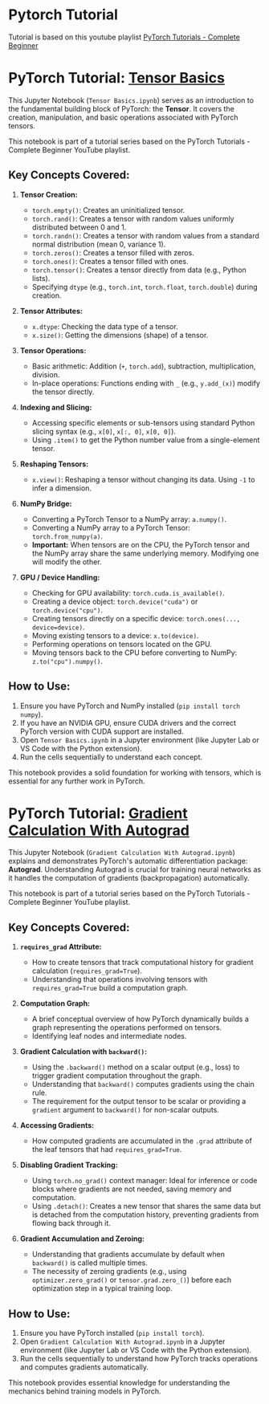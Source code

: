 # Pytorch Tutorial

Tutorial is based on this youtube playlist [PyTorch Tutorials - Complete Beginner](https://www.youtube.com/playlist?list=PLqnslRFeH2UrcDBWF5mfPGpqQDSta6VK4)

# PyTorch Tutorial: [Tensor Basics](./Tensor%20Basics.ipynb)

This Jupyter Notebook (`Tensor Basics.ipynb`) serves as an introduction to the fundamental building block of PyTorch: the **Tensor**. It covers the creation, manipulation, and basic operations associated with PyTorch tensors.

This notebook is part of a tutorial series based on the PyTorch Tutorials - Complete Beginner YouTube playlist.

## Key Concepts Covered:

1.  **Tensor Creation:**

    - `torch.empty()`: Creates an uninitialized tensor.
    - `torch.rand()`: Creates a tensor with random values uniformly distributed between 0 and 1.
    - `torch.randn()`: Creates a tensor with random values from a standard normal distribution (mean 0, variance 1).
    - `torch.zeros()`: Creates a tensor filled with zeros.
    - `torch.ones()`: Creates a tensor filled with ones.
    - `torch.tensor()`: Creates a tensor directly from data (e.g., Python lists).
    - Specifying `dtype` (e.g., `torch.int`, `torch.float`, `torch.double`) during creation.

2.  **Tensor Attributes:**

    - `x.dtype`: Checking the data type of a tensor.
    - `x.size()`: Getting the dimensions (shape) of a tensor.

3.  **Tensor Operations:**

    - Basic arithmetic: Addition (`+`, `torch.add`), subtraction, multiplication, division.
    - In-place operations: Functions ending with `_` (e.g., `y.add_(x)`) modify the tensor directly.

4.  **Indexing and Slicing:**

    - Accessing specific elements or sub-tensors using standard Python slicing syntax (e.g., `x[0]`, `x[:, 0]`, `x[0, 0]`).
    - Using `.item()` to get the Python number value from a single-element tensor.

5.  **Reshaping Tensors:**

    - `x.view()`: Reshaping a tensor without changing its data. Using `-1` to infer a dimension.

6.  **NumPy Bridge:**

    - Converting a PyTorch Tensor to a NumPy array: `a.numpy()`.
    - Converting a NumPy array to a PyTorch Tensor: `torch.from_numpy(a)`.
    - **Important:** When tensors are on the CPU, the PyTorch tensor and the NumPy array share the same underlying memory. Modifying one will modify the other.

7.  **GPU / Device Handling:**
    - Checking for GPU availability: `torch.cuda.is_available()`.
    - Creating a device object: `torch.device("cuda")` or `torch.device("cpu")`.
    - Creating tensors directly on a specific device: `torch.ones(..., device=device)`.
    - Moving existing tensors to a device: `x.to(device)`.
    - Performing operations on tensors located on the GPU.
    - Moving tensors back to the CPU before converting to NumPy: `z.to("cpu").numpy()`.

## How to Use:

1.  Ensure you have PyTorch and NumPy installed (`pip install torch numpy`).
2.  If you have an NVIDIA GPU, ensure CUDA drivers and the correct PyTorch version with CUDA support are installed.
3.  Open `Tensor Basics.ipynb` in a Jupyter environment (like Jupyter Lab or VS Code with the Python extension).
4.  Run the cells sequentially to understand each concept.

This notebook provides a solid foundation for working with tensors, which is essential for any further work in PyTorch.

# PyTorch Tutorial: [Gradient Calculation With Autograd](./Gradient%20Calculation%20With%20Autograd.ipynb)

This Jupyter Notebook (`Gradient Calculation With Autograd.ipynb`) explains and demonstrates PyTorch's automatic differentiation package: **Autograd**. Understanding Autograd is crucial for training neural networks as it handles the computation of gradients (backpropagation) automatically.

This notebook is part of a tutorial series based on the PyTorch Tutorials - Complete Beginner YouTube playlist.

## Key Concepts Covered:

1.  **`requires_grad` Attribute:**

    - How to create tensors that track computational history for gradient calculation (`requires_grad=True`).
    - Understanding that operations involving tensors with `requires_grad=True` build a computation graph.

2.  **Computation Graph:**

    - A brief conceptual overview of how PyTorch dynamically builds a graph representing the operations performed on tensors.
    - Identifying leaf nodes and intermediate nodes.

3.  **Gradient Calculation with `backward()`:**

    - Using the `.backward()` method on a scalar output (e.g., loss) to trigger gradient computation throughout the graph.
    - Understanding that `backward()` computes gradients using the chain rule.
    - The requirement for the output tensor to be scalar or providing a `gradient` argument to `backward()` for non-scalar outputs.

4.  **Accessing Gradients:**

    - How computed gradients are accumulated in the `.grad` attribute of the leaf tensors that had `requires_grad=True`.

5.  **Disabling Gradient Tracking:**

    - Using `torch.no_grad()` context manager: Ideal for inference or code blocks where gradients are not needed, saving memory and computation.
    - Using `.detach()`: Creates a new tensor that shares the same data but is detached from the computation history, preventing gradients from flowing back through it.

6.  **Gradient Accumulation and Zeroing:**
    - Understanding that gradients accumulate by default when `backward()` is called multiple times.
    - The necessity of zeroing gradients (e.g., using `optimizer.zero_grad()` or `tensor.grad.zero_()`) before each optimization step in a typical training loop.

## How to Use:

1.  Ensure you have PyTorch installed (`pip install torch`).
2.  Open `Gradient Calculation With Autograd.ipynb` in a Jupyter environment (like Jupyter Lab or VS Code with the Python extension).
3.  Run the cells sequentially to understand how PyTorch tracks operations and computes gradients automatically.

This notebook provides essential knowledge for understanding the mechanics behind training models in PyTorch.
